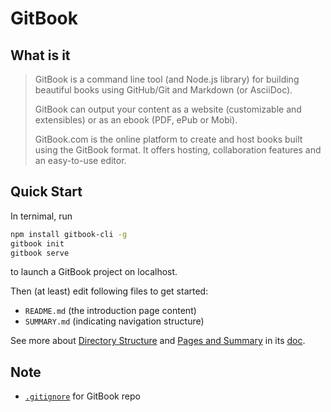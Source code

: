 # GitBook

## What is it

> GitBook is a command line tool (and Node.js library) for building beautiful books using GitHub/Git and Markdown (or AsciiDoc).
>
> GitBook can output your content as a website (customizable and extensibles) or as an ebook (PDF, ePub or Mobi).
>
> GitBook.com is the online platform to create and host books built using the GitBook format. It offers hosting, collaboration features and an easy-to-use editor.

## Quick Start

In ternimal, run

```bash
npm install gitbook-cli -g
gitbook init
gitbook serve
```

to launch a GitBook project on localhost.

Then (at least) edit following files to get started:

* `README.md` (the introduction page content)
* `SUMMARY.md` (indicating navigation structure)

See more about [Directory Structure](https://toolchain.gitbook.com/structure.html) and [Pages and Summary](https://toolchain.gitbook.com/pages.html) in its [doc](https://toolchain.gitbook.com/).

## Note

* [`.gitignore`](https://github.com/github/gitignore/blob/master/GitBook.gitignore) for GitBook repo
